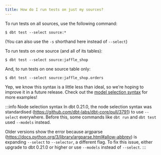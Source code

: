 ```yaml
---
title: How do I run tests on just my sources?
---
```


To run tests on all sources, use the following command:

```
$ dbt test --select source:*
```
(You can also use the `-s` shorthand here instead of `--select`)

To run tests on one source (and all of its tables):

```
$ dbt test --select source:jaffle_shop
```

And, to run tests on one source table only:

```
$ dbt test --select source:jaffle_shop.orders
```

Yep, we know this syntax is a little less than ideal, so we're hoping to improve it in a future release. Check out the [model selection syntax](node-selection/syntax) for more examples!


:::info Node selection syntax 
In dbt 0.21.0, the node selection syntax was standardised (https://github.com/dbt-labs/dbt-core/pull/3791) to use `--select` everywhere. Before this, some commands like `dbt run` and `dbt test` used `--models` instead.  
 
Older versions show the error because argparse (https://docs.python.org/3/library/argparse.html#allow-abbrev) is expanding `--select` to `--selector`, a different flag.
To fix this issue, either upgrade to dbt 0.21.0 or higher or use `--models` instead of `--select`.
:::
